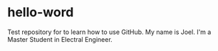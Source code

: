 # hello-word
Test repository for to learn how to use GitHub.
My name is Joel. I'm a Master Student in Electral Engineer.
